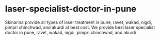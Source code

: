 # laser-specialist-doctor-in-pune
Skinarina provide all types of laser treatment in pune, ravet, wakad, nigdi, pimpri chinchwad, and akurdi at best cost. We provide best laser specialist doctor in pune, ravet, wakad, nigdi, pimpri chinchwad, and akurdi
